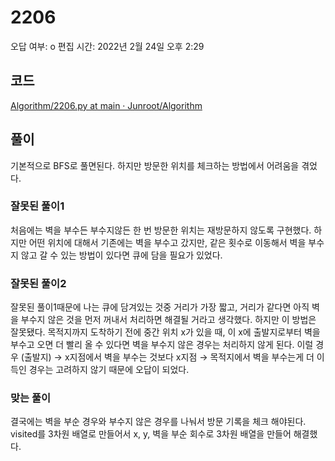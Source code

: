 # 2206

오답 여부: o
편집 시간: 2022년 2월 24일 오후 2:29

## 코드

[Algorithm/2206.py at main · Junroot/Algorithm](https://github.com/Junroot/Algorithm/blob/main/backjoon/2206.py)

## 풀이

기본적으로 BFS로 풀면된다. 하지만 방문한 위치를 체크하는 방법에서 어려움을 겪었다.

### 잘못된 풀이1

처음에는 벽을 부수든 부수지않든 한 번 방문한 위치는 재방문하지 않도록 구현했다. 하지만 어떤 위치에 대해서 기존에는 벽을 부수고 갔지만, 같은 횟수로 이동해서 벽을 부수지 않고 갈 수 있는 방법이 있다면 큐에 담을 필요가 있었다.

### 잘못된 풀이2

잘못된 풀이1때문에 나는 큐에 담겨있는 것중 거리가 가장 짧고, 거리가 같다면 아직 벽을 부수지 않은 것을 먼저 꺼내서 처리하면 해결될 거라고 생각했다. 하지만 이 방법은 잘못됐다. 목적지까지 도착하기 전에 중간 위치 x가 있을 때, 이 x에 출발지로부터 벽을 부수고 오면 더 빨리 올 수 있다면 벽을 부수지 않은 경우는 처리하지 않게 된다. 이럴 경우 (출발지) → x지점에서 벽을 부수는 것보다 x지점 → 목적지에서 벽을 부수는게 더 이득인 경우는 고려하지 않기 때문에 오답이 되었다.

### 맞는 풀이

결국에는 벽을 부순 경우와 부수지 않은 경우를 나눠서 방문 기록을 체크 해야된다. visited를 3차원 배열로 만들어서 x, y, 벽을 부순 회수로 3차원 배열을 만들어 해결했다.